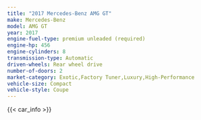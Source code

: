 ```yaml
---
title: "2017 Mercedes-Benz AMG GT"
make: Mercedes-Benz
model: AMG GT
year: 2017
engine-fuel-type: premium unleaded (required)
engine-hp: 456
engine-cylinders: 8
transmission-type: Automatic
driven-wheels: Rear wheel drive
number-of-doors: 2
market-category: Exotic,Factory Tuner,Luxury,High-Performance
vehicle-size: Compact
vehicle-style: Coupe
---
```


{{< car_info >}}
